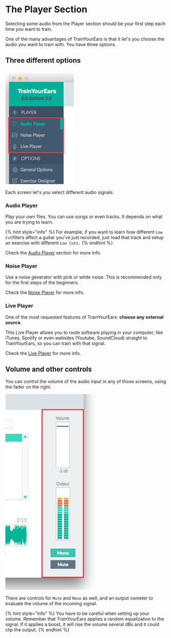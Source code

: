 # The Player Section

Selecting some audio from the Player section should be your first step each time you want to train.

One of the many advantages of TrainYourEars is that it let's you choose the audio you want to train with. You have three options.

## Three different options

![](../.gitbook/assets/player-selector.png)

Each screen let's you select different audio signals.

### Audio Player

Play your own files. You can use songs or even tracks. It depends on what you are trying to learn.

{% hint style="info" %}
For example, if you want to learn how different `Low Cut`filters affect a guitar you've just recorded, just load that track and setup an exercise with different `Low Cuts.`
{% endhint %}

Check the [Audio Player](audio.md) section for more info.

### Noise Player

Use a noise generator with pink or white noise. This is recommended only for the first steps of the beginners.

Check the [Noise Player](noise.md) for more info.

### Live Player

One of the most requested features of TrainYourEars: **choose any external source**.

This Live Player allows you to route software playing in your computer, like iTunes, Spotify or even websites \(Youtube, SoundCloud\) straight to TrainYourEars, so you can train with that signal.

Check the [Live Player](live.md) for more info.

## Volume and other controls

You can control the volume of the audio input in any of those screens, using the fader on the right.

![](../.gitbook/assets/player-controls.png)

There are controls for `Mute` and `Mono` as well, and an output vumeter to evaluate the volume of the incoming signal.

{% hint style="info" %}
You have to be careful when setting up your volume. Remember that TrainYourEars applies a random equalization to the signal. If it applies a boost, it will rise the volume several dBs and it could clip the output.
{% endhint %}


